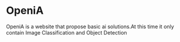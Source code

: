 # OpeniA

OpeniA is a website that propose basic ai solutions.At this time it only contain Image Classification and Object Detection 
